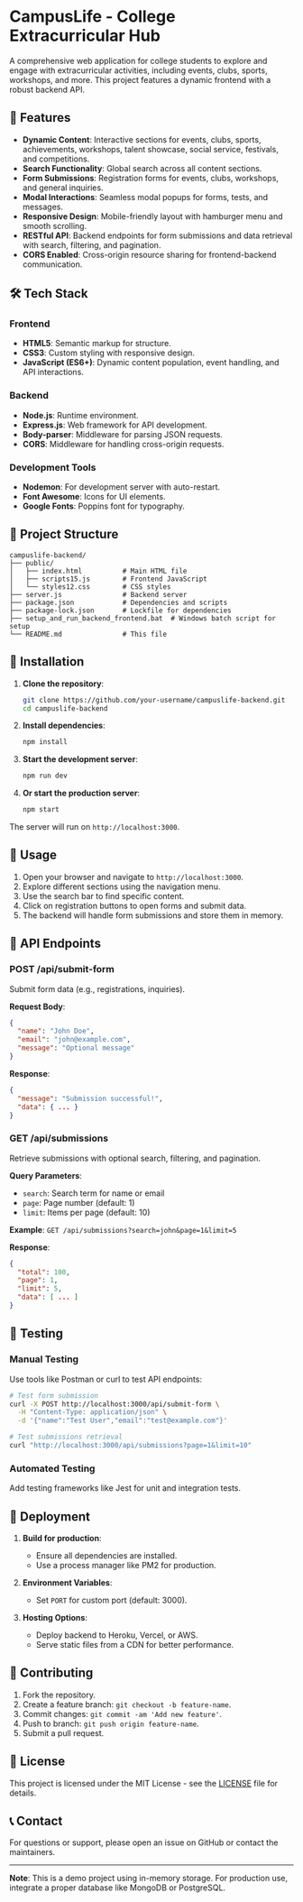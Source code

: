 
# CampusLife - College Extracurricular Hub

A comprehensive web application for college students to explore and engage with extracurricular activities, including events, clubs, sports, workshops, and more. This project features a dynamic frontend with a robust backend API.

## 🚀 Features

- **Dynamic Content**: Interactive sections for events, clubs, sports, achievements, workshops, talent showcase, social service, festivals, and competitions.
- **Search Functionality**: Global search across all content sections.
- **Form Submissions**: Registration forms for events, clubs, workshops, and general inquiries.
- **Modal Interactions**: Seamless modal popups for forms, tests, and messages.
- **Responsive Design**: Mobile-friendly layout with hamburger menu and smooth scrolling.
- **RESTful API**: Backend endpoints for form submissions and data retrieval with search, filtering, and pagination.
- **CORS Enabled**: Cross-origin resource sharing for frontend-backend communication.

## 🛠 Tech Stack

### Frontend
- **HTML5**: Semantic markup for structure.
- **CSS3**: Custom styling with responsive design.
- **JavaScript (ES6+)**: Dynamic content population, event handling, and API interactions.

### Backend
- **Node.js**: Runtime environment.
- **Express.js**: Web framework for API development.
- **Body-parser**: Middleware for parsing JSON requests.
- **CORS**: Middleware for handling cross-origin requests.

### Development Tools
- **Nodemon**: For development server with auto-restart.
- **Font Awesome**: Icons for UI elements.
- **Google Fonts**: Poppins font for typography.

## 📁 Project Structure

```
campuslife-backend/
├── public/
│   ├── index.html          # Main HTML file
│   ├── scripts15.js        # Frontend JavaScript
│   └── styles12.css        # CSS styles
├── server.js               # Backend server
├── package.json            # Dependencies and scripts
├── package-lock.json       # Lockfile for dependencies
├── setup_and_run_backend_frontend.bat  # Windows batch script for setup
└── README.md               # This file
```

## 🔧 Installation

1. **Clone the repository**:
   ```bash
   git clone https://github.com/your-username/campuslife-backend.git
   cd campuslife-backend
   ```

2. **Install dependencies**:
   ```bash
   npm install
   ```

3. **Start the development server**:
   ```bash
   npm run dev
   ```

4. **Or start the production server**:
   ```bash
   npm start
   ```

The server will run on `http://localhost:3000`.

## 📖 Usage

1. Open your browser and navigate to `http://localhost:3000`.
2. Explore different sections using the navigation menu.
3. Use the search bar to find specific content.
4. Click on registration buttons to open forms and submit data.
5. The backend will handle form submissions and store them in memory.

## 🔌 API Endpoints

### POST /api/submit-form
Submit form data (e.g., registrations, inquiries).

**Request Body**:
```json
{
  "name": "John Doe",
  "email": "john@example.com",
  "message": "Optional message"
}
```

**Response**:
```json
{
  "message": "Submission successful!",
  "data": { ... }
}
```

### GET /api/submissions
Retrieve submissions with optional search, filtering, and pagination.

**Query Parameters**:
- `search`: Search term for name or email
- `page`: Page number (default: 1)
- `limit`: Items per page (default: 10)

**Example**: `GET /api/submissions?search=john&page=1&limit=5`

**Response**:
```json
{
  "total": 100,
  "page": 1,
  "limit": 5,
  "data": [ ... ]
}
```

## 🧪 Testing

### Manual Testing
Use tools like Postman or curl to test API endpoints:

```bash
# Test form submission
curl -X POST http://localhost:3000/api/submit-form \
  -H "Content-Type: application/json" \
  -d '{"name":"Test User","email":"test@example.com"}'

# Test submissions retrieval
curl "http://localhost:3000/api/submissions?page=1&limit=10"
```

### Automated Testing
Add testing frameworks like Jest for unit and integration tests.

## 🚀 Deployment

1. **Build for production**:
   - Ensure all dependencies are installed.
   - Use a process manager like PM2 for production.

2. **Environment Variables**:
   - Set `PORT` for custom port (default: 3000).

3. **Hosting Options**:
   - Deploy backend to Heroku, Vercel, or AWS.
   - Serve static files from a CDN for better performance.

## 🤝 Contributing

1. Fork the repository.
2. Create a feature branch: `git checkout -b feature-name`.
3. Commit changes: `git commit -am 'Add new feature'`.
4. Push to branch: `git push origin feature-name`.
5. Submit a pull request.

## 📄 License

This project is licensed under the MIT License - see the [LICENSE](LICENSE) file for details.

## 📞 Contact

For questions or support, please open an issue on GitHub or contact the maintainers.

---

**Note**: This is a demo project using in-memory storage. For production use, integrate a proper database like MongoDB or PostgreSQL.
